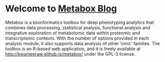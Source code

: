 # Welcome to [Metabox Blog](https://hushuli.github.io/Metabox-Blog/)

Metabox is a bioinformatics toolbox for deep phenotyping analytics that combines data processing, statistical analysis, functional analysis and integrative exploration of metabolomic data within proteomic and transcriptomic contexts. With the number of options provided in each analysis module, it also supports data analysis of other ‘omic’ families. The toolbox is an R-based web application, and it is freely available at http://kwanjeeraw.github.io/metabox/ under the GPL-3 license.
